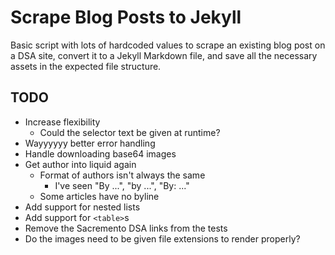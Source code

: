 # Scrape Blog Posts to Jekyll

Basic script with lots of hardcoded values to scrape an existing blog post on a DSA site, convert it to a Jekyll Markdown file, and save all the necessary assets in the expected file structure.

## TODO

* Increase flexibility
  * Could the selector text be given at runtime?
* Wayyyyyy better error handling
* Handle downloading base64 images
* Get author into liquid again
  * Format of authors isn't always the same
    * I've seen "By ...", "by ...", "By: ..."
  * Some articles have no byline
* Add support for nested lists
* Add support for `<table>`s
* Remove the Sacremento DSA links from the tests
* Do the images need to be given file extensions to render properly?
